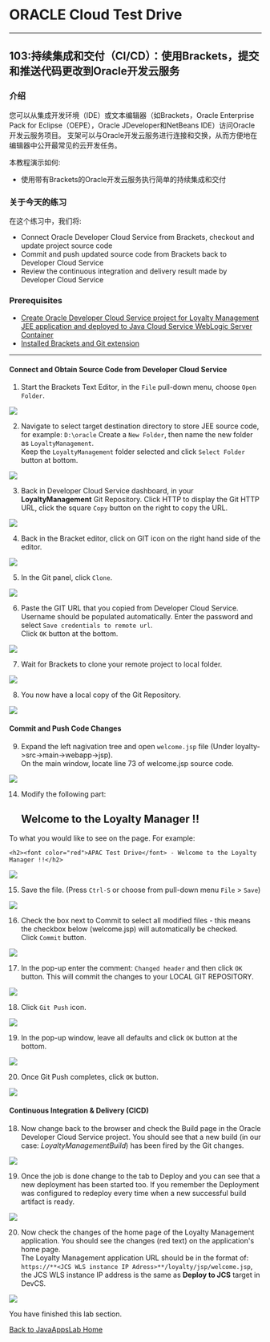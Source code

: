 # ORACLE Cloud Test Drive #
-----
## 103:持续集成和交付（CI/CD）：使用Brackets，提交和推送代码更改到Oracle开发云服务 ##

### 介绍 ###
您可以从集成开发环境（IDE）或文本编辑器（如Brackets，Oracle Enterprise Pack for Eclipse（OEPE），Oracle JDeveloper和NetBeans IDE）访问Oracle开发云服务项目。 支架可以与Oracle开发云服务进行连接和交换，从而方便地在编辑器中公开最常见的云开发任务。

本教程演示如何:
- 使用带有Brackets的Oracle开发云服务执行简单的持续集成和交付

### 关于今天的练习 ###
在这个练习中，我们将:
- Connect Oracle Developer Cloud Service from Brackets, checkout and update project source code
- Commit and push updated source code from Brackets back to Developer Cloud Service
- Review the continuous integration and delivery result made by Developer Cloud Service

### Prerequisites ###
+ [Create Oracle Developer Cloud Service project for Loyalty Management JEE application and deployed to Java Cloud Service WebLogic Server Container](102-JavaAppsLab.md)
+ [Installed Brackets and Git extension](brackets.md)

----

#### Connect and Obtain Source Code from Developer Cloud Service ####

1. Start the Brackets Text Editor, in the `File` pull-down menu, choose `Open Folder`.

![](images/103/02.openfolder.png)

2. Navigate to select target destination directory to store JEE source code, for example: `D:\oracle`
   Create a `New Folder`, then name the new folder as `LoyaltyManagement`.  
   Keep the `LoyaltyManagement` folder selected and click `Select Folder` button at bottom.

![](images/103/03.selectfolder.png)

3. Back in Developer Cloud Service dashboard, in your **LoyaltyManagement** Git Repository. Click HTTP to display the Git HTTP URL, click the square `Copy` button on the right to copy the URL.

![](images/103/04.devcs.git.png)

4. Back in the Bracket editor, click on GIT icon on the right hand side of the editor.

![](images/103/05.brackets.git.png)

5. In the Git panel, click `Clone`.

![](images/103/06.brackets.clone.png)

6. Paste the GIT URL that you copied from Developer Cloud Service. Username should be populated automatically. Enter the password and select `Save credentials to remote url`.  
Click `OK` button at the bottom.

![](images/103/07.brackets.clone1.png)

7. Wait for Brackets to clone your remote project to local folder.

![](images/103/08.brackets.clone2.png)

8. You now have a local copy of the Git Repository.

![](images/103/09.brackets.clone3.png)

#### Commit and Push Code Changes ####

9. Expand the left nagivation tree and open `welcome.jsp` file (Under loyalty->src->main->webapp->jsp).  
On the main window, locate line 73 of welcome.jsp source code.

![](images/103/10.brackets.change.png)

14. Modify the following part:

  	<h2>Welcome to the Loyalty Manager !!</h2>

To what you would like to see on the page. For example:

	<h2><font color="red">APAC Test Drive</font> - Welcome to the Loyalty Manager !!</h2>

![](images/103/11.brackets.change1.png)

15. Save the file. (Press `Ctrl-S` or choose from pull-down menu `File` > `Save`)

![](images/103/12.brackets.save.png)

16. Check the box next to Commit to select all modified files - this means the checkbox below (welcome.jsp) will automatically be checked.  
Click `Commit` button.

![](images/103/13.brackets.commit.png)

17. In the pop-up enter the comment: `Changed header` and then click `OK` button. This will commit the changes to your LOCAL GIT REPOSITORY.

![](images/103/14.brackets.commit1.png)

18. Click `Git Push` icon.

![](images/103/15.brackets.commit2.png)

19. In the pop-up window, leave all defaults and click `OK` button at the bottom.

![](images/103/15.brackets.commit3.png)

20. Once Git Push completes, click `OK` button.

![](images/103/16.brackets.done.png)

#### Continuous Integration & Delivery (CICD) ####

18. Now change back to the browser and check the Build page in the Oracle Developer Cloud Service project. You should see that a new build (in our case: *LoyaltyManagementBuild*) has been fired by the Git changes.

![](images/103/21.png)

19. Once the job is done change to the tab to Deploy and you can see that a new deployment has been started too. If you remember the Deployment was configured to redeploy every time when a new successful build artifact is ready.

![](images/103/22.png)

20. Now check the changes of the home page of the Loyalty Management application. You should see the changes (red text) on the application's home page.  
    The Loyalty Management application URL should be in the format of:  
	`https://**<JCS WLS instance IP Adress>**/loyalty/jsp/welcome.jsp`, the JCS WLS instance IP address is the same as **Deploy to JCS** target in DevCS.

![](images/103/23.png)

You have finished this lab section.

[Back to JavaAppsLab Home](README.md)
